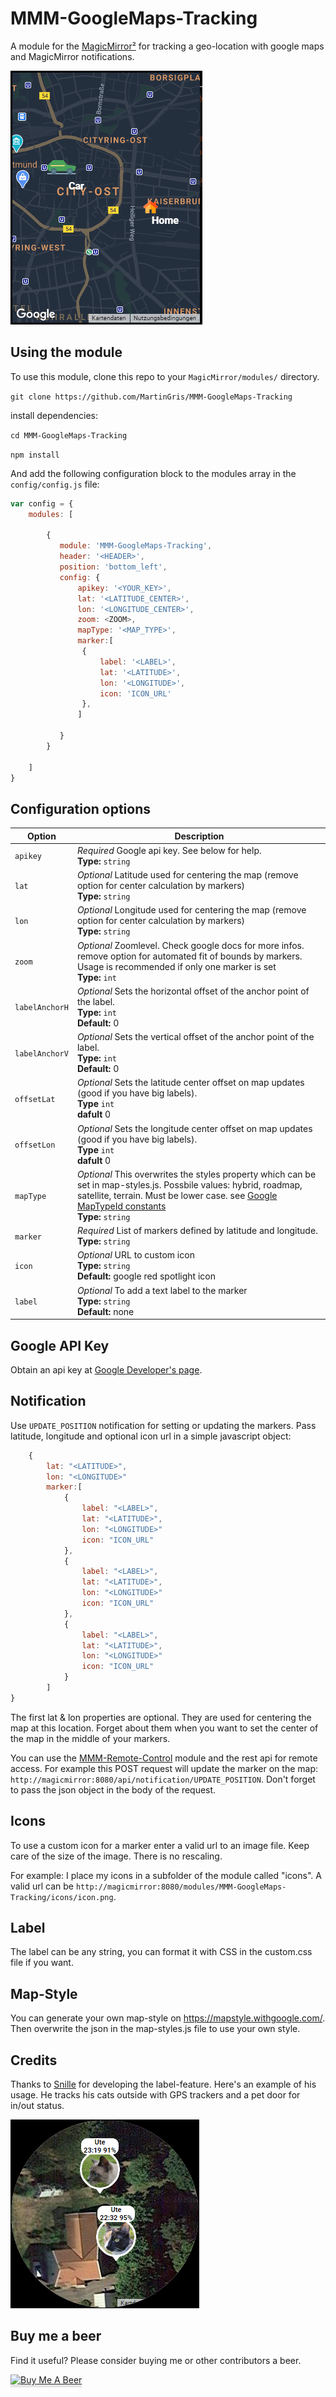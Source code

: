 # MMM-GoogleMaps-Tracking


A module for the [MagicMirror²](https://github.com/MichMich/MagicMirror/) for tracking a geo-location with google maps and MagicMirror notifications.

![Alt text](/examples/screenshot.png "Example Screenshot of MMM-GoogleMaps-Tracking")

## Using the module

To use this module, clone this repo to your `MagicMirror/modules/` directory.

`git clone https://github.com/MartinGris/MMM-GoogleMaps-Tracking`

install dependencies:

`cd MMM-GoogleMaps-Tracking`

`npm install`

And add the following configuration block to the modules array in the `config/config.js` file:
```js
var config = {
    modules: [

        {
		   module: 'MMM-GoogleMaps-Tracking',
		   header: '<HEADER>',
		   position: 'bottom_left',
		   config: {
			   apikey: '<YOUR_KEY>',
			   lat: '<LATITUDE_CENTER>',
			   lon: '<LONGITUDE_CENTER>',
			   zoom: <ZOOM>,
			   mapType: '<MAP_TYPE>',
   			   marker:[
				{
					label: '<LABEL>',
					lat: '<LATITUDE>',
					lon: '<LONGITUDE>',
					icon: 'ICON_URL'
				},
			   ]
			   
		   }
		}

    ]
}
```

## Configuration options

| Option               | Description
|--------------------- |-----------
| `apikey`                | *Required* Google api key. See below for help. <br>**Type:** `string`
| `lat`  			   | *Optional* Latitude used for centering the map (remove option for center calculation by markers)  <br>**Type:** `string` 
| `lon`  			   | *Optional* Longitude used for centering the map (remove option for center calculation by markers)  <br>**Type:** `string`
| `zoom`  			   | *Optional* Zoomlevel. Check google docs for more infos. remove option for automated fit of bounds by markers. Usage is recommended if only one marker is set <br>**Type:** `int`
| `labelAnchorH`  		   | *Optional* Sets the horizontal offset of the anchor point of the label.<br>**Type:** `int`<br>**Default:** 0
| `labelAnchorV`  		   | *Optional* Sets the vertical offset of the anchor point of the label.<br>**Type:** `int`<br>**Default:** 0
| `offsetLat`                      | *Optional* Sets the latitude center offset on map updates (good if you have big labels).<br>**Type** `int`<br> **dafult** 0
| `offsetLon`                      | *Optional* Sets the longitude center offset on map updates (good if you have big labels).<br>**Type** `int`<br> **dafult** 0
| `mapType`  		   | *Optional* This overwrites the styles property which can be set in map-styles.js. Possbile values: hybrid, roadmap, satellite, terrain. Must be lower case. see [Google MapTypeId constants](https://developers.google.com/maps/documentation/javascript/reference/map#MapTypeId)<br>**Type:** `string`
| `marker`  		   | *Required* List of markers defined by latitude and longitude. <br>**Type:** `string`
| `icon`  			   | *Optional* URL to custom icon  <br>**Type:** `string` <br>**Default:** google red spotlight icon
| `label`  			   | *Optional* To add a text label to the marker<br>**Type:** `string` <br>**Default:** none


## Google API Key

Obtain an api key at [Google Developer's page](https://developers.google.com/maps/documentation/javascript/).

## Notification
Use `UPDATE_POSITION` notification for setting or updating the markers. Pass latitude, longitude and optional icon url in a simple javascript object:
```js
	{
		lat: "<LATITUDE>",
		lon: "<LONGITUDE>"
		marker:[
			{        
				label: "<LABEL>",
				lat: "<LATITUDE>",
				lon: "<LONGITUDE>"
				icon: "ICON_URL"
			},
			{        
				label: "<LABEL>",
				lat: "<LATITUDE>",
				lon: "<LONGITUDE>"
				icon: "ICON_URL"
			},
			{        
				label: "<LABEL>",
				lat: "<LATITUDE>",
				lon: "<LONGITUDE>"
				icon: "ICON_URL"
			}
		]
}
```

The first lat & lon properties are optional. They are used for centering the map at this location. Forget about them when you want to set the center of the map in the middle of your markers.

You can use the [MMM-Remote-Control](https://github.com/Jopyth/MMM-Remote-Control) module and the rest api for remote access. For example this POST request will update the marker on the map: `http://magicmirror:8080/api/notification/UPDATE_POSITION`. Don't forget to pass the json object in the body of the request.

## Icons
To use a custom icon for a marker enter a valid url to an image file. Keep care of the size of the image. There is no rescaling.

For example: I place my icons in a subfolder of the module called "icons". A valid url can be `http://magicmirror:8080/modules/MMM-GoogleMaps-Tracking/icons/icon.png`.

## Label
The label can be any string, you can format it with CSS in the custom.css file if you want.

## Map-Style

You can generate your own map-style on https://mapstyle.withgoogle.com/. Then overwrite the json in the map-styles.js file to use your own style.

## Credits
Thanks to [Snille](https://github.com/Snille) for developing the label-feature. Here's an example of his usage. He tracks his cats outside with GPS trackers and a pet door for in/out status.

![Alt text](/examples/screenshotSnille.png "Example Screenshot of MMM-GoogleMaps-Tracking by Snille")

## Buy me a beer
Find it useful? Please consider buying me or other contributors a beer.

<a href="https://www.buymeacoffee.com/MartinGrisard" target="_blank"><img src="https://www.buymeacoffee.com/assets/img/custom_images/orange_img.png" alt="Buy Me A Beer" style="height: 41px !important;width: 174px !important;box-shadow: 0px 3px 2px 0px rgba(190, 190, 190, 0.5) !important;-webkit-box-shadow: 0px 3px 2px 0px rgba(190, 190, 190, 0.5) !important;" ></a>

